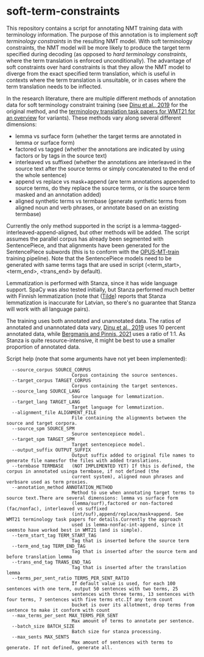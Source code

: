 # soft-term-constraints

This repository contains a script for annotating NMT training data with terminology information. The purpose of this annotation is to implement *soft terminology constraints* in the resulting NMT model. With soft terminology constraints, the NMT model will be more likely to produce the target term specified during decoding (as opposed to *hard terminology constraints*, where the term translation is enforced unconditionally). The advantage of soft constraints over hard constraints is that they allow the NMT model to diverge from the exact specified term translation, which is useful in contexts where the term translation is unsuitable, or in cases where the term translation needs to be inflected.

In the research literature, there are multiple different methods of annotation data for soft terminology constraint training (see [Dinu et al., 2019](https://aclanthology.org/P19-1294/) for the original method, and the [terminology translation task papers for WMT21 for an overview](https://www.statmt.org/wmt21/papers.html) for variants). These methods vary along several different dimensions:
- lemma vs surface form (whether the target terms are annotated in lemma or surface form)
- factored vs tagged (whether the annotations are indicated by using factors or by tags in the source text)
- interleaved vs suffixed (whether the annotations are interleaved in the source text after the source terms or simply concatenated to the end of the whole sentence)
- append vs replace vs mask+append (are term annotations appended to source terms, do they replace the source terms, or is the source term masked and an annotation added)
- aligned synthetic terms vs termbase (generate synthetic terms from aligned noun and verb phrases, or annotate based on an existing termbase)

Currently the only method supported in the script is a lemma-tagged-interleaved-append-aligned, but other methods will be added. The script assumes the parallel corpus has already been segmented with SentencePiece, and that alignments have been generated for the SentencePiece subwords (this is to conform with the [OPUS-MT-train](https://github.com/Helsinki-NLP/OPUS-MT-train) training pipeline). Note that the SentencePiece models need to be generated with same terms tags that are used in script (<term_start>, <term_end>, <trans_end> by default).

Lemmatization is performed with Stanza, since it has wide language support. SpaCy was also tested initially, but Stanza performed much better with Finnish lemmatization (note that ([Tilde](https://github.com/tilde-nlp/terminology_translation)) reports that Stanza lemmatization is inaccurate for Latvian, so there's no guarantee that Stanza will work with all language pairs).

The training uses both annotated and unannotated data. The ratios of annotated and unannotated data vary, [Dinu et al., 2019](https://aclanthology.org/P19-1294/) uses 10 percent annotated data, while [Bergmanis and Pinnis, 2021](https://aclanthology.org/2021.eacl-main.271/) uses a ratio of 1:1. As Stanza is quite resource-intensive, it might be best to use a smaller proportion of annotated data.

Script help (note that some arguments have not yet been implemented):

```
  --source_corpus SOURCE_CORPUS
                        Corpus containing the source sentences.
  --target_corpus TARGET_CORPUS
                        Corpus containing the target sentences.
  --source_lang SOURCE_LANG
                        Source language for lemmatization.
  --target_lang TARGET_LANG
                        Target language for lemmatization.
  --alignment_file ALIGNMENT_FILE
                        File containing the alignments between the source and target corpora.
  --source_spm SOURCE_SPM
                        Source sentencepiece model.
  --target_spm TARGET_SPM
                        Target sentencepiece model.
  --output_suffix OUTPUT_SUFFIX
                        Output suffix added to original file names to generate file namesfor the files with added translations.
  --termbase TERMBASE   (NOT IMPLEMENTED YET) If this is defined, the corpus in annotated usinga termbase, if not defined (the
                        current system), aligned noun phrases and verbsare used as term proxies.
  --annotation_method ANNOTATION_METHOD
                        Method to use when annotating target terms to source text.There are several dimensions: lemma vs surface form
                        (lemma/surf),factored or non-factored (fac/nonfac), interleaved vs suffixed
                        (int/suf),append/replace/mask+append. See WMT21 terminology task papers for details.Currently the approach
                        used is lemma-nonfac-int-append, since it seemsto have worked best in WMT21 (and is simple).
  --term_start_tag TERM_START_TAG
                        Tag that is inserted before the source term
  --term_end_tag TERM_END_TAG
                        Tag that is inserted after the source term and before translation lemma
  --trans_end_tag TRANS_END_TAG
                        Tag that is inserted after the translation lemma
  --terms_per_sent_ratio TERMS_PER_SENT_RATIO
                        If default value is used, for each 100 sentences with one term, output 50 sentences with two terms, 25
                        sentences with three terms, 13 sentences with four terms, 7 sentences with five terms etc.If any term count
                        bucket is over its allotment, drop terms from sentence to make it conform with count
  --max_terms_per_sent MAX_TERMS_PER_SENT
                        Max amount of terms to annotate per sentence.
  --batch_size BATCH_SIZE
                        Batch size for stanza processing.
  --max_sents MAX_SENTS
                        Max amount of sentences with terms to generate. If not defined, generate all.
```

